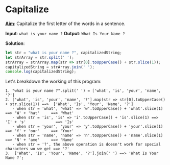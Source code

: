 # Capitalize

**<u>Aim</u>**: Capitalize the first letter of the words in a sentence.

**Input**: `what is your name ?`
**Output**: `What Is Your Name ?`

**Solution**: 
```js
let str = "what is your name ?", capitalizedString;
let strArray = str.split(' ');
strArray = strArray.map(str => str[0].toUpperCase() + str.slice(1));
capitalizedString = strArray.join(' ');
console.log(capitalizedString);
```

Let's breakdown the working of this program:<br>
```
1. "what is your name ?".split(' ') = ['what', 'is', 'your', 'name', '?']
2. ['what', 'is', 'your', 'name', '?'].map(str => str[0].toUpperCase() + str.slice(1)) ==>  ['What', 'Is', 'Your', 'Name', '?']
   - when str = 'what', 'what' => 'w'.toUpperCase() + 'what'.slice(1) ==> 'W' + 'hat'     ==> 'What'
   - when str = 'is', 'is' => 'i'.toUpperCase() + 'is'.slice(1) ==> 'I' + 's'             ==> 'Is'
   - when str = 'your', 'your' => 'y'.toUpperCase() + 'your'.slice(1) ==> 'Y' + 'our'     ==> 'Your'
   - when str = 'name', 'name' => 'n'.toUpperCase() + 'name'.slice(1) ==> 'N' + 'ame'     ==> 'Name'
   - when str = '?', the above operation is doesn't work for special characters wo we get ==> '?'
3.  ['What', 'Is', 'Your', 'Name', '?'].join(' ') ==> 'What Is Your Name ?';
```